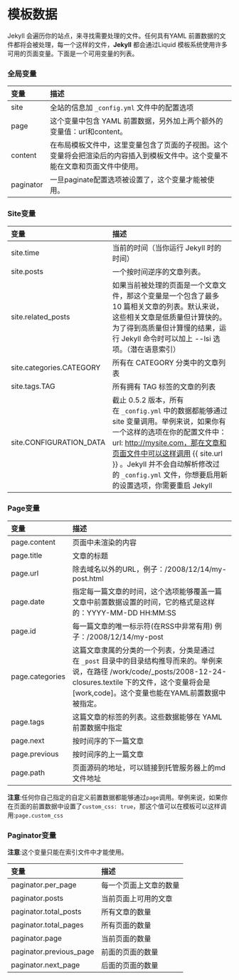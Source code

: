 # 模板数据

Jekyll 会遍历你的站点，来寻找需要处理的文件。任何具有YAML 前置数据的文件都将会被处理，每一个这样的文件，**Jekyll** 都会通过Liquid 模板系统使用许多可用的页面变量。下面是一个可用变量的列表。

### 全局变量

|      变量     |       描述    |
|:-         |:-         |
|     site      |   全站的信息加 `_config.yml` 文件中的配置选项        |
|      page     |      这个变量中包含 YAML 前置数据，另外加上两个额外的变量值：url和content。     |
|     content      |   在布局模板文件中，这里变量包含了页面的子视图。这个变量将会把渲染后的内容插入到模板文件中。这个变量不能在文章和页面文件中使用。        |
|     paginator      |     一旦paginate配置选项被设置了，这个变量才能被使用。      |

### Site变量

|    变量       |    描述       |
|:-         |:-         |
|    site.time       |     当前的时间（当你运行 Jekyll 时的时间）      |
|     site.posts      |     一个按时间逆序的文章列表。      |
|     site.related_posts      |    如果当前被处理的页面是一个文章文件，那这个变量是一个包含了最多 10 篇相关文章的列表。默认来说，这些相关文章是低质量但计算快的。为了得到高质量但计算慢的结果，运行 Jekyll 命令时可以加上 --lsi 选项。（潜在语意索引）       |
|    site.categories.CATEGORY       |     所有在 CATEGORY 分类中的文章列表      |
|     site.tags.TAG      |     所有拥有 TAG 标签的文章的列表      |
|     site.CONFIGURATION_DATA      |     截止 0.5.2 版本，所有在 `_config.yml` 中的数据都能够通过 site 变量调用。举例来说，如果你有一个这样的选项在你的配置文件中：url: http://mysite.com，那在文章和页面文件中可以这样调用 {{ site.url }} 。Jekyll 并不会自动解析修改过的 `_config.yml` 文件，你想要启用新的设置选项，你需要重启 Jekyll      |

### Page变量

|     变量      |     描述      |
|:-         |:-         |
|     page.content      |     页面中未渲染的内容      |
|     page.title      |     文章的标题      |
|     page.url      |     除去域名以外的URL，例子：/2008/12/14/my-post.html      |
|     page.date      |     指定每一篇文章的时间，这个选项能够覆盖一篇文章中前置数据设置的时间，它的格式是这样的：YYYY-MM-DD HH:MM:SS      |
|     page.id      |     每一篇文章的唯一标示符(在RSS中非常有用) 例子：/2008/12/14/my-post      |
|     page.categories      |     这篇文章隶属的分类的一个列表，分类是通过在 `_post` 目录中的目录结构推导而来的。举例来说，在路径 /work/code/_posts/2008-12-24-closures.textile 下的文件，这个变量将会是 [work,code]。这个变量也能在YAML前置数据中被指定。      |
|     page.tags      |     这篇文章的标签的列表。这些数据能够在 YAML 前置数据中指定      |
|     page.next      |     按时间序的下一篇文章      |
|     page.previous      |     按时间序的上一篇文章      |
|     page.path      |     页面源码的地址，可以链接到托管服务器上的md文件地址      |

**注意**:任何你自己指定的自定义前置数据都能够通过`page`调用。举例来说，如果你在页面的前置数据中设置了`custom_css: true`，那这个值可以在模板可以这样调用:`page.custom_css`

### Paginator变量

**注意**:这个变量只能在索引文件中才能使用。

|     变量      |      描述     |
|:-         |:-         |
|     paginator.per_page      |     每一个页面上文章的数量      |
|     paginator.posts      |     当前页面上可用的文章      |
|     paginator.total_posts      |     所有文章的数量      |
|     paginator.total_pages      |     所有页面的数量      |
|     paginator.page      |     当前页面的数量      |
|     paginator.previous_page      |     前面的页面的数量      |
|     paginator.next_page      |     后面的页面的数量      |
